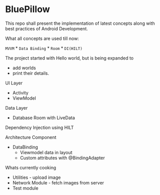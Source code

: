 # BluePillow
This repo shall present the implementation of latest concepts along with best practices of Android Development.  

What all concepts are used till now:

`MVVM` * `Data Binding` * `Room` * `DI(HILT)`


The project started with Hello world, but is being expanded to 
* add worlds 
* print their details.

UI Layer
* Activity
* ViewModel

Data Layer
* Database Room with LiveData

Dependency Injection using HILT

Architecture Component
* DataBinding 
  - Viewmodel data in layout
  - Custom attributes with @BindingAdapter

Whats currently cooking
* Utilities - upload image
* Network Module - fetch images from server
* Test module
